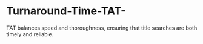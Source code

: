 # Turnaround-Time-TAT-
TAT balances speed and thoroughness, ensuring that title searches are both timely and reliable.

